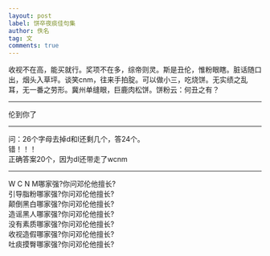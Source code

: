 ```yaml
---
layout: post
label: 饼卒夜痰佳句集
author: 佚名
tag: 文
comments: true
---
```


收视不在高，能买就行。奖项不在多，综帝则灵。斯是丑伦，惟粉眼瞎。脏话随口出，烟头入草坪。谈笑cnm，往来手拍腚。可以做小三，吃烧饼。无实绩之乱耳，无一番之劳形。冀州单缝眼，巨鹿肉松饼。饼粉云：何丑之有？

---

伦到你了

---

问：26个字母去掉d和l还剩几个，答24个。  
错！！！  
正确答案20个，因为dl还带走了wcnm

---

W C N M哪家强?你问邓伦他擅长?  
引导脂粉哪家强?你问邓伦他擅长?  
颠倒黑白哪家强?你问邓伦他擅长?  
造谣黑人哪家强?你问邓伦他擅长?  
没有素质哪家强?你问邓伦他擅长?  
收视造假哪家强?你问邓伦他擅长?  
吐痰摸臀哪家强?你问邓伦他擅长?